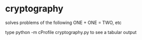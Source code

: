 # cryptography

solves problems of the following ONE + ONE = TWO, etc

type python -m cProfile cryptography.py to see a tabular output
